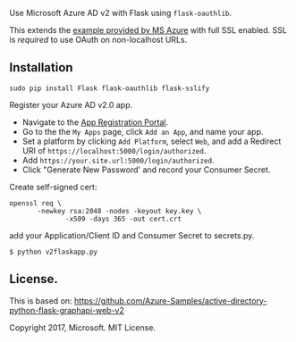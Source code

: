 Use Microsoft Azure AD v2 with Flask using `flask-oauthlib`.

This extends the [example provided by MS Azure](https://github.com/Azure-Samples/active-directory-python-flask-graphapi-web-v2) with full SSL enabled. SSL is *required* to use OAuth on non-localhost URLs. 

## Installation 

```
sudo pip install Flask flask-oauthlib flask-sslify
```

Register your Azure AD v2.0 app.  

- Navigate to the [App Registration Portal](https://identity.microsoft.com).
- Go to the the `My Apps` page, click `Add an App`, and name your app.  
- Set a platform by clicking `Add Platform`, select `Web`, and add a Redirect URI of ```https://localhost:5000/login/authorized```.
- Add ```https://your.site.url:5000/login/authorized```. 
- Click "Generate New Password' and record your Consumer Secret.  


Create self-signed cert:
```
openssl req \
       -newkey rsa:2048 -nodes -keyout key.key \
              -x509 -days 365 -out cert.crt
```

add your Application/Client ID and Consumer Secret to secrets.py.

```
$ python v2flaskapp.py 
```

## License.

This is based on: https://github.com/Azure-Samples/active-directory-python-flask-graphapi-web-v2

Copyright 2017, Microsoft. MIT License.

